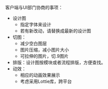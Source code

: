 客户端与UI部门协商的事项：

- 设计图
  - 指定字体来设计
  - 若有新改动，请替换成最新的设计图
- 切图：
  - 减少空白图层
  - 图片压缩，减小图片大小
  - 可拉伸的图片，切.9图片
- 排版：设计图按模块或者流程排版，方便查找。
- 动效：
  - 相应的动画效果展示
  - 考虑采用Lottie库，跨平台

